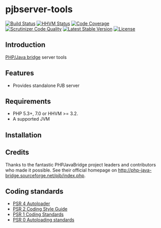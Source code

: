 # pjbserver-tools

[![Build Status](https://travis-ci.org/belgattitude/pjbserverver-tools.png?branch=master)](https://travis-ci.org/belgattitude/pjbserverver-tools)
[![HHVM Status](http://hhvm.h4cc.de/badge/belgattitude/pjbserverver-tools.png?style=flat)](http://hhvm.h4cc.de/package/belgattitude/pjbserverver-tools)
[![Code Coverage](https://scrutinizer-ci.com/g/belgattitude/pjbserverver-tools/badges/coverage.png?s=aaa552f6313a3a50145f0e87b252c84677c22aa9)](https://scrutinizer-ci.com/g/belgattitude/pjbserverver-tools/)
[![Scrutinizer Code Quality](https://scrutinizer-ci.com/g/belgattitude/pjbserver-tools/badges/quality-score.png?b=master)](https://scrutinizer-ci.com/g/belgattitude/pjbserver-tools/?branch=master)
[![Latest Stable Version](https://poser.pugx.org/belgattitude/pjbserverver-tools/v/stable.svg)](https://packagist.org/packages/belgattitude/pjbserverver-tools)
[![License](https://poser.pugx.org/belgattitude/pjbserverver-tools/license.png)](https://packagist.org/packages/belgattitude/pjbserverver-tools)


## Introduction

[PHP/Java bridge](http://php-java-bridge.sourceforge.net/pjb/) server tools 

## Features

- Provides standalone PJB server

## Requirements

- PHP 5.3+, 7.0 or HHVM >= 3.2.
- A supported JVM

## Installation


## Credits

Thanks to the fantastic PHPJavaBridge project leaders and contributors who made it possible. 
See their official homepage on http://php-java-bridge.sourceforge.net/pjb/index.php.

## Coding standards

* [PSR 4 Autoloader](https://github.com/php-fig/fig-standards/blob/master/accepted/PSR-4-autoloader.md)
* [PSR 2 Coding Style Guide](https://github.com/php-fig/fig-standards/blob/master/accepted/PSR-2-coding-style-guide.md)
* [PSR 1 Coding Standards](https://github.com/php-fig/fig-standards/blob/master/accepted/PSR-1-basic-coding-standard.md)
* [PSR 0 Autoloading standards](https://github.com/php-fig/fig-standards/blob/master/accepted/PSR-0.md)




